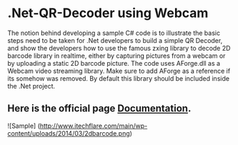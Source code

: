.Net-QR-Decoder using Webcam
===============

The notion behind developing a sample C# code is to illustrate the basic steps need to be taken for .Net developers to build a simple QR Decoder, and show the developers how to use the famous zxing library to decode 2D barcode library in realtime, either by capturing pictures from a webcam or by uploading a static 2D barcode picture.
The code uses AForge.dll as a Webcam video streaming library. Make sure to add AForge as a reference if its somehow was removed. By default this library should be included inside the .Net project.

Here is the official page [Documentation](http://www.itechflare.com/main/blog/c-program-for-2d-barcode-decoding/ "Code page").
----------------------------

![Sample] (http://www.itechflare.com/main/wp-content/uploads/2014/03/2dbarcode.png)
